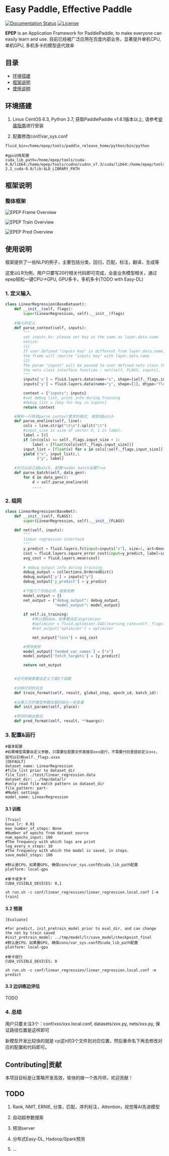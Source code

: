 # Easy Paddle, Effective Paddle

[![Documentation Status](https://img.shields.io/badge/docs-latest-brightgreen.svg?style=flat)](https://github.com/PaddlePaddle/epep) [![License](https://img.shields.io/badge/license-Apache%202-blue.svg)](LICENSE)

**EPEP** is an Application Framework for PaddlePaddle, to make everyone can easily learn and use. 目前已经被广泛应用在百度内部业务，显著提升单机CPU, 单机GPU, 多机多卡的模型迭代效率


## 目录
* [环境搭建](#环境搭建)
* [框架说明](#框架说明)
* [使用说明](#使用说明)

## 环境搭建

1. Linux CentOS 6.3, Python 2.7, 获取PaddlePaddle v1.6.1版本以上, 请参考[安装指南](http://www.paddlepaddle.org/#quick-start)进行安装

2. 配置修改conf/var_sys.conf
```
fluid_bin=/home/epep/tools/paddle_release_home/python/bin/python

#gpu训练配置
cuda_lib_path=/home/epep/tools/cuda-9.0/lib64:/home/epep/tools/cudnn/cudnn_v7.3/cuda/lib64:/home/epep/tools/nccl-2.2_cuda-8.0/lib:$LD_LIBRARY_PATH
```

## 框架说明

### 整体框架
![EPEP Frame Overview](docs/frame.png)

![EPEP Train Overview](docs/train_diff.png)

![EPEP Pred Overview](docs/pred_diff.png)

## 使用说明

框架提供了一些NLP的例子，主要包括分类，回归，匹配，标注，翻译，生成等

这里以LR为例，用户只要写20行相关代码即可完成，全是业务模型相关，通过epep轻松一键CPU->GPU, GPU多卡，多机多卡(TODO with Easy-DL)

### 1. 定义输入

```python
class LinearRegression(BaseDataset):
    def __init__(self, flags):
        super(LinearRegression, self).__init__(flags)
    
    #输入的定义
    def parse_context(self, inputs):
        """
        set inputs_kv: please set key as the same as layer.data.name
        notice:
        (1)
        If user defined "inputs key" is different from layer.data.name,
        the frame will rewrite "inputs key" with layer.data.name
        (2)
        The param "inputs" will be passed to user defined nets class through
        the nets class interface function : net(self, FLAGS, inputs), 
        """
        inputs['x'] = fluid.layers.data(name="x", shape=[self._flags.input_size], dtype="float32")
        inputs['y'] = fluid.layers.data(name="y", shape=[1], dtype="float32")

        context = {"inputs": inputs}
        #set debug list, print info during training
        #debug_list = [key for key in inputs]
        return context

    #解析一行转成parse_context要求的格式, 框架组batch
    def parse_oneline(self, line):
        cols = line.strip("\t\n").split("\t")
        #input_size is size of vector X, 1 is label.
        label = [0]
        if len(cols) >= self._flags.input_size + 1:
            label = [float(cols[self._flags.input_size])]
        input_list = [float(x) for x in cols[:self._flags.input_size]]
        yield ("x", input_list),\
              ("y", label)
    
    #也可以自己组batch, 配置reader_batch设置True
    def parse_batch(self, data_gen):
        for d in data_gen():
            d = self.parse_oneline(d)
            ....
```

### 2. 组网

```python
class LinearRegression(BaseNet):
    def __init__(self, FLAGS):
        super(LinearRegression, self).__init__(FLAGS)

    def net(self, inputs):
        """
        linear regression interface
        """
        y_predict = fluid.layers.fc(input=inputs["x"], size=1, act=None)
        cost = fluid.layers.square_error_cost(input=y_predict, label=inputs["y"]) 
        avg_cost = fluid.layers.mean(cost)
        
        # debug output info during training
        debug_output = collections.OrderedDict()
        debug_output['y'] = inputs["y"]
        debug_output['y_predict'] = y_predict
        
        #下面几个字段必须，框架依赖
        model_output = {}
        net_output = {"debug_output": debug_output, 
                      "model_output": model_output}
        
        if self.is_training:
            #默认是Adam，如果要自定义optimizer
            #optimizer = fluid.optimizer.SGD(learning_rate=self._flags.base_lr)
            #net_output['optimizer'] = optimizer

            net_output["loss"] = avg_cost

        #预测使用
        model_output['feeded_var_names'] = ["x"]
        model_output['fetch_targets'] = [y_predict]

        return net_output


    #还可根据需要自定义下面3个函数
    
    #训练打印的日志
    def train_format(self, result, global_step, epoch_id, batch_id):
    
    #从第三方的模型参数加载初始化一些变量
    def init_params(self, place):
    
    #预测的输出格式
    def pred_format(self, result, **kwargs):
```

### 3. 配置&运行

```
#基本配置
#如果模型需要自定义参数，只需要在配置文件直接加xxx就行，不需要代码里提前定义xxx, 就可以引用self._flags.xxxx
[DEFAULT]
dataset_name: LinearRegression
#file_list prior to dataset_dir
file_list: ./test/linear_regression.data
dataset_dir: ../tmp/data/lr
#only read file match pattern in dataset_dir
file_pattern: part-
#Model settings
model_name: LinearRegression
```

#### 3.1 训练

```
[Train]
base_lr: 0.01
max_number_of_steps: None
#Number of epochs from dataset source
num_epochs_input: 100
#The frequency with which logs are print
log_every_n_steps: 10
#The frequency with which the model is saved, in steps.
save_model_steps: 100

#默认是CPU，如果要GPU, 确保conv/var_sys.conf的cuda_lib_path配置
platform: local-gpu

#单卡或多卡
CUDA_VISIBLE_DEVICES: 0,1

sh run.sh -c conf/linear_regression/linear_regression.local.conf [-m train]

```

#### 3.2 预测

```
[Evaluate]

#for predict, init_pretrain_model prior to eval_dir, and can change the net by train saved
#init_pretrain_model: ../tmp/model/lr/save_model/checkpoint_final
#默认是CPU，如果要GPU, 确保conv/var_sys.conf的cuda_lib_path配置
platform: local-gpu

#单卡就行
CUDA_VISIBLE_DEVICES: 0

sh run.sh -c conf/linear_regression/linear_regression.local.conf -m predict

```

#### 3.3 边训练边评估
TODO

### 4. 总结

用户只要关注3个：conf/xxx/xxx.local.conf, datasets/xxx.py, nets/xxx.py, 保证路径位置是这样即可

新模型开发比较快的就是 cp这lr的3个文件到对应位置，然后重命名下再去修改对应的配置和代码即可。

## Contributing|贡献

本项目目标是让策略开发高效，愉快的做一个炼丹师，欢迎贡献！

## TODO
1. Rank, NMT, ERNIE, 分类，匹配，序列标注，Attention，视觉等AI先进模型

2. 自动超参数搜索

3. 预测server

4. 分布式Easy-DL, Hadoop/Spark预测

5. ...
